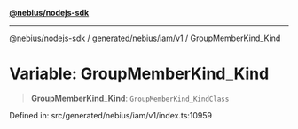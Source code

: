 [**@nebius/nodejs-sdk**](../../../../../README.md)

***

[@nebius/nodejs-sdk](../../../../../README.md) / [generated/nebius/iam/v1](../README.md) / GroupMemberKind\_Kind

# Variable: GroupMemberKind\_Kind

> **GroupMemberKind\_Kind**: `GroupMemberKind_KindClass`

Defined in: src/generated/nebius/iam/v1/index.ts:10959
